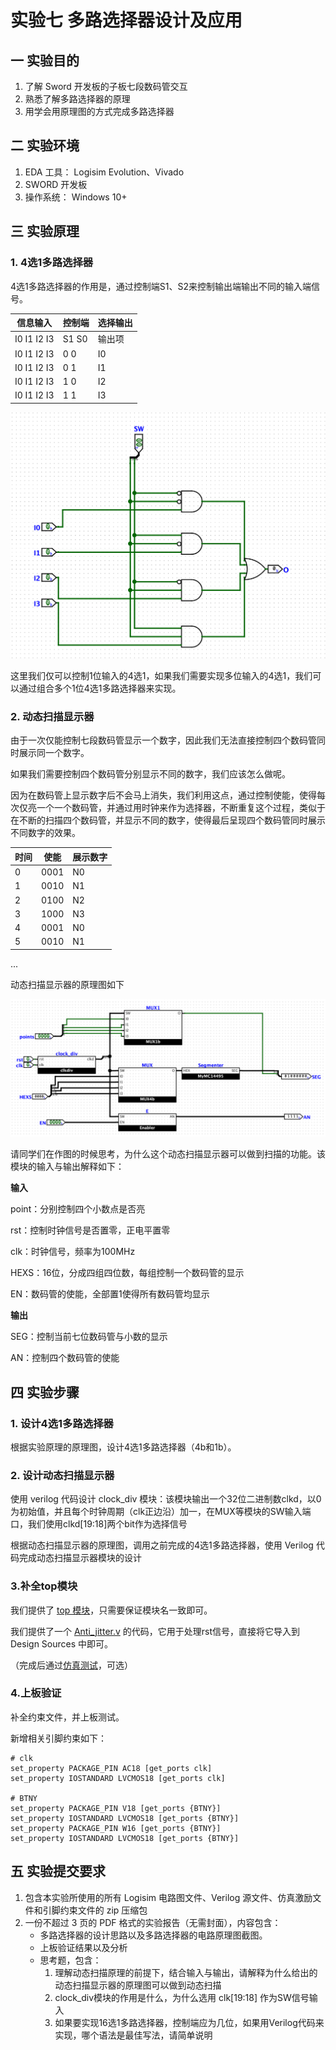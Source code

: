 # 实验七  多路选择器设计及应用

## 一    实验目的

1. 了解 Sword 开发板的子板七段数码管交互
2. 熟悉了解多路选择器的原理
3. 用学会用原理图的方式完成多路选择器

## 二    实验环境

1. EDA 工具： Logisim Evolution、Vivado
2. SWORD 开发板
3. 操作系统： Windows 10+

## 三    实验原理

### 1. 4选1多路选择器

4选1多路选择器的作用是，通过控制端S1、S2来控制输出端输出不同的输入端信号。

|信息输入|控制端|选择输出|
|-|-|-|
|I0 I1 I2 I3|S1 S0|输出项|
|I0 I1 I2 I3|0 0|I0|
|I0 I1 I2 I3|0 1|I1|
|I0 I1 I2 I3|1 0|I2|
|I0 I1 I2 I3|1 1|I3|

![一位多选器](img/lab7/1.png)

这里我们仅可以控制1位输入的4选1，如果我们需要实现多位输入的4选1，我们可以通过组合多个1位4选1多路选择器来实现。

### 2. 动态扫描显示器

由于一次仅能控制七段数码管显示一个数字，因此我们无法直接控制四个数码管同时展示同一个数字。

如果我们需要控制四个数码管分别显示不同的数字，我们应该怎么做呢。

因为在数码管上显示数字后不会马上消失，我们利用这点，通过控制使能，使得每次仅亮一个一个数码管，并通过用时钟来作为选择器，不断重复这个过程，类似于在不断的扫描四个数码管，并显示不同的数字，使得最后呈现四个数码管同时展示不同数字的效果。

| 时间 |使能|展示数字|
|-|-|-|
|0|0001|N0|
|1|0010|N1|
|2|0100|N2|
|3|1000|N3|
|4|0001|N0|
|5|0010|N1|
...

动态扫描显示器的原理图如下

![displaySync](img/lab7/3.png)


请同学们在作图的时候思考，为什么这个动态扫描显示器可以做到扫描的功能。该模块的输入与输出解释如下：

**输入**

point：分别控制四个小数点是否亮

rst：控制时钟信号是否置零，正电平置零

clk：时钟信号，频率为100MHz

HEXS：16位，分成四组四位数，每组控制一个数码管的显示

EN：数码管的使能，全部置1使得所有数码管均显示

**输出**

SEG：控制当前七位数码管与小数的显示

AN：控制四个数码管的使能



## 四    实验步骤

### 1. 设计4选1多路选择器

根据实验原理的原理图，设计4选1多路选择器（4b和1b）。

### 2. 设计动态扫描显示器

使用 verilog 代码设计 clock_div 模块：该模块输出一个32位二进制数clkd，以0为初始值，并且每个时钟周期（clk正边沿）加一，在MUX等模块的SW输入端口，我们使用clkd[19:18]两个bit作为选择信号

根据动态扫描显示器的原理图，调用之前完成的4选1多路选择器，使用 Verilog 代码完成动态扫描显示器模块的设计

### 3.补全top模块

我们提供了 [top 模块](top7.v)，只需要保证模块名一致即可。

我们提供了一个 [Anti_jitter.v](Anti_jitter.v) 的代码，它用于处理rst信号，直接将它导入到 Design Sources 中即可。

（完成后通过[仿真测试](topSim7.v)，可选）

### 4.上板验证

补全约束文件，并上板测试。

新增相关引脚约束如下：

```
# clk
set_property PACKAGE_PIN AC18 [get_ports clk]
set_property IOSTANDARD LVCMOS18 [get_ports clk]

# BTNY
set_property PACKAGE_PIN V18 [get_ports {BTNY}]
set_property IOSTANDARD LVCMOS18 [get_ports {BTNY}]
set_property PACKAGE_PIN W16 [get_ports {BTNY}]
set_property IOSTANDARD LVCMOS18 [get_ports {BTNY}]
```





## 五    实验提交要求
1. 包含本实验所使用的所有 Logisim 电路图文件、Verilog 源文件、仿真激励文件和引脚约束文件的 zip 压缩包
2. 一份不超过 3 页的 PDF 格式的实验报告（无需封面），内容包含：
   - 多路选择器的设计思路以及多路选择器的电路原理图截图。
   - 上板验证结果以及分析
   - 思考题，包含：
      1. 理解动态扫描原理的前提下，结合输入与输出，请解释为什么给出的动态扫描显示器的原理图可以做到动态扫描
      2. clock_div模块的作用是什么，为什么选用 clk[19:18] 作为SW信号输入
      3. 如果要实现16选1多路选择器，控制端应为几位，如果用Verilog代码来实现，哪个语法是最佳写法，请简单说明